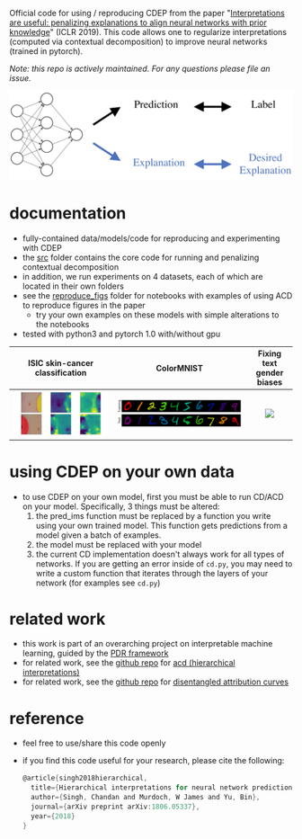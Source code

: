 Official code for using / reproducing CDEP from the paper "[Interpretations are useful: penalizing explanations to align neural networks with prior knowledge](https://openreview.net/pdf?id=SkEqro0ctQ)" (ICLR 2019). This code allows one to regularize interpretations (computed via contextual decomposition) to improve neural networks (trained in pytorch).

*Note: this repo is actively maintained. For any questions please file an issue.*

![fig_intro](fig_intro.png)

# documentation

- fully-contained data/models/code for reproducing and experimenting with CDEP
- the [src](src) folder contains the core code for running and penalizing contextual decomposition
- in addition, we run experiments on 4 datasets, each of which are located in their own folders
- see the [reproduce_figs](reproduce_figs) folder for notebooks with examples of using ACD to reproduce figures in the paper
  - try your own examples on these models with simple alterations to the notebooks
- tested with python3 and pytorch 1.0 with/without gpu 

|      ISIC skin-cancer classification      |                 ColorMNIST                 |      Fixing text gender biases      |
| :---------------------------------------: | :----------------------------------------: | :---------------------------------: |
| ![](isic-skin-cancer/results/gradCAM.png) | ![](mnist/results/ColorMNIST_examples.png) | ![](reproduce_figs/figs/fig_s2.png) |



# using CDEP on your own data

- to use CDEP on your own model, first you must be able to run CD/ACD on your model. Specifically, 3 things must be altered:
  1. the pred_ims function must be replaced by a function you write using your own trained model. This function gets predictions from a model given a batch of examples.
  2. the model must be replaced with your model
  3. the current CD implementation doesn't always work for all types of networks. If you are getting an error inside of `cd.py`, you may need to write a custom function that iterates through the layers of your network (for examples see `cd.py`)

# related work

- this work is part of an overarching project on interpretable machine learning, guided by the [PDR framework](https://arxiv.org/abs/1901.04592)
- for related work, see the [github repo](https://github.com/csinva/hierarchical-dnn-interpretations) for [acd (hierarchical interpretations)](https://openreview.net/pdf?id=SkEqro0ctQ)
- for related work, see the [github repo](https://github.com/csinva/disentangled-attribution-curves) for [disentangled attribution curves](https://arxiv.org/abs/1905.07631)


# reference

- feel free to use/share this code openly

- if you find this code useful for your research, please cite the following:

  ```c
  @article{singh2018hierarchical,
    title={Hierarchical interpretations for neural network predictions},
    author={Singh, Chandan and Murdoch, W James and Yu, Bin},
    journal={arXiv preprint arXiv:1806.05337},
    year={2018}
  }
  ```

  